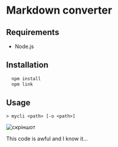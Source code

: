 # Markdown converter
## Requirements
 - Node.js

## Installation
```cmd
  npm install
  npm link
```
## Usage
```
> mycli <path> [-o <path>]
```
![скріншот](https://github.com/Patriot0911/mpz_lab1/assets/75264092/8ab0674d-beb6-4947-a163-23dfa2c73e51)

This code is awful and I know it...